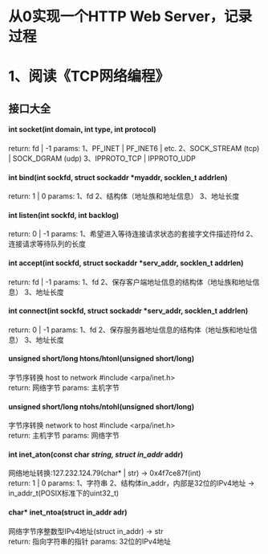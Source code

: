 # 从0实现一个HTTP Web Server，记录过程


# 1、阅读《TCP网络编程》
## 接口大全

#### int socket(int domain, int type, int protocol)    
return: fd | -1    params: 1、PF_INET | PF_INET6 | etc. 2、SOCK_STREAM (tcp) | SOCK_DGRAM (udp)  3、IPPROTO_TCP | IPPROTO_UDP
#### int bind(int sockfd, struct sockaddr *myaddr, socklen_t addrlen)    
return: 1 | 0    params: 1、fd  2、结构体（地址族和地址信息） 3、地址长度
#### int listen(int sockfd, int backlog)    
return: 0 | -1    params: 1、希望进入等待连接请求状态的套接字文件描述符fd  2、连接请求等待队列的长度
#### int accept(int sockfd, struct sockaddr *serv_addr, socklen_t addrlen)    
return: fd | -1    params: 1、fd 2、保存客户端地址信息的结构体（地址族和地址信息） 3、地址长度
#### int connect(int sockfd, struct sockaddr *serv_addr, socklen_t addrlen)    
return: 0 | -1    params: 1、fd 2、保存服务器地址信息的结构体（地址族和地址信息） 3、地址长度

#### unsigned short/long htons/htonl(unsigned short/long)   
字节序转换 host to network  #include <arpa/inet.h>  
return: 网络字节   params: 主机字节
#### unsigned short/long ntohs/ntohl(unsigned short/long)   
字节序转换 network to host  #include <arpa/inet.h>  
return: 主机字节   params: 网络字节

#### int inet_aton(const char *string, struct in_addr* addr)    
网络地址转换:127.232.124.79(char* | str) -> 0x4f7ce87f(int)  
return: 1 | 0    params: 1、字符串 2、结构体in_addr，内部是32位的IPv4地址 -> in_addr_t(POSIX标准下的uint32_t)
#### char* inet_ntoa(struct in_addr adr)
网络字节序整数型IPv4地址(struct in_addr) -> str  
return: 指向字符串的指针    params: 32位的IPv4地址



